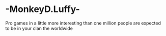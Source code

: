 # -MonkeyD.Luffy-
Pro games in a little more interesting than one million people are expected to be in your clan the worldwide 
